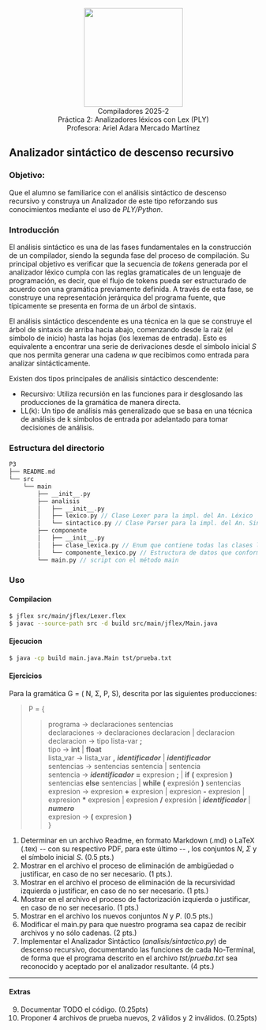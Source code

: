 <p  align="center">
  <img  width="200"  src="https://www.fciencias.unam.mx/sites/default/files/logoFC_2.png"  alt="">  <br>Compiladores  2025-2 <br>
  Práctica 2: Analizadores léxicos con Lex (PLY) <br> Profesora: Ariel Adara Mercado Martínez
</p>

## Analizador sintáctico de descenso recursivo
### Objetivo:
Que el alumno se familiarice con el análisis sintáctico de descenso recursivo y construya un Analizador de este tipo reforzando sus conocimientos mediante el uso de _PLY/Python_. 

### Introducción
El análisis sintáctico es una de las fases fundamentales en la construcción de un compilador, siendo la segunda fase del proceso de compilación. Su principal objetivo es verificar que la secuencia de _tokens_ generada por el analizador léxico cumpla con las reglas gramaticales de un lenguaje de programación, es decir, que el flujo de tokens pueda ser estructurado de acuerdo con una gramática previamente definida. A través de esta fase, se construye una representación jerárquica del programa fuente, que típicamente se presenta en forma de un árbol de sintaxis.

El análisis sintáctico descendente es una técnica en la que se construye el árbol de sintaxis de arriba hacia abajo, comenzando desde la raíz (el símbolo de inicio) hasta las hojas (los lexemas de entrada). Esto es equivalente a encontrar una serie de derivaciones desde el símbolo inicial _S_ que nos permita generar una cadena _w_ que recibimos como entrada para analizar sintácticamente. 

Existen dos tipos principales de análisis sintáctico descendente:
- Recursivo: Utiliza recursión en las funciones para ir desglosando las producciones de la gramática de manera directa.
- LL(k): Un tipo de análisis más generalizado que se basa en una técnica de análisis de k símbolos de entrada por adelantado para tomar decisiones de análisis.


### Estructura del directorio
```c++
P3
├── README.md
└── src
    └── main
        ├── __init__.py
        ├── analisis
        │   ├── __init__.py
        │   ├── lexico.py // Clase Lexer para la impl. del An. Léxico
        │   └── sintactico.py // Clase Parser para la impl. del An. Sintáctico
        ├── componente
        │   ├── __init__.py
        │   ├── clase_lexica.py // Enum que contiene todas las clases léxicas del lenguaje a reconocer
        │   └── componente_lexico.py // Estructura de datos que conforma un token. Una clase léxica y su lexema asociado.
        └── main.py // script con el método main
```

### Uso

#### Compilacion

```bash
$ jflex src/main/jflex/Lexer.flex
$ javac --source-path src -d build src/main/jflex/Main.java
```

#### Ejecucion

```bash
$ java -cp build main.java.Main tst/prueba.txt  
```

#### Ejercicios
Para la gramática G = ( N, Σ, P, S), descrita por las siguientes producciones: 
> P = {
>> programa → declaraciones sentencias <br>
>> declaraciones → declaraciones declaracion | declaracion <br>
>> declaracion → tipo lista-var **;** <br>
>> tipo → **int** | **float** <br>
>> lista_var → lista_var **,** _**identificador**_ | _**identificador**_ <br>
>> sentencias → sentencias sentencia | sentencia <br>
>> sentencia → _**identificador**_ **=** expresion **;** | **if** **(** expresion **)** sentencias **else** sentencias | **while** **(** expresión **)** sentencias <br>
>> expresion → expresion **+** expresion | expresion **-** expresion | expresion __\*__ expresion | expresion **/** expresión | _**identificador**_ | **_numero_** <br>
>> expresion → **(** expresion **)** <br>
}


1. Determinar en un archivo Readme, en formato Markdown (.md) o LaTeX (.tex) -- con su respectivo PDF, para este último -- , los conjuntos _N_, _Σ_ y el símbolo inicial _S_.  (0.5 pts.)
2. Mostrar en el archivo el proceso de eliminación de ambigüedad o justificar, en caso de no ser necesario. (1 pts.).
3. Mostrar en el archivo el proceso de eliminación de la recursividad izquierda o justificar, en caso de no ser necesario. (1 pts.)
4. Mostrar en el archivo el proceso de factorización izquierda o justificar, en caso de no ser necesario. (1 pts.)
5. Mostrar en el archivo los nuevos conjuntos _N_ y _P_. (0.5 pts.)
6. Modificar el main.py para que nuestro programa sea capaz de recibir archivos y no sólo cadenas. (2 pts.)
7. Implementar el Analizador Sintáctico (_analisis/sintactico.py_) de descenso recursivo, documentando las funciones de cada No-Terminal, de forma que el programa descrito en el archivo _tst/prueba.txt_ sea reconocido y aceptado por el analizador resultante. (4 pts.)

---
#### Extras

9. Documentar TODO el código. (0.25pts)
10. Proponer 4 archivos de prueba nuevos, 2 válidos y 2 inválidos. (0.25pts)